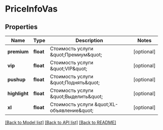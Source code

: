 # PriceInfoVas

## Properties
Name | Type | Description | Notes
------------ | ------------- | ------------- | -------------
**premium** | **float** | Стоимость услуги \&quot;Премиум\&quot; | [optional] 
**vip** | **float** | Стоимость услуги \&quot;VIP\&quot; | [optional] 
**pushup** | **float** | Стоимость услуги \&quot;Поднять\&quot; | [optional] 
**highlight** | **float** | Стоимость услуги \&quot;Выделить\&quot; | [optional] 
**xl** | **float** | Стоимость услуги \&quot;XL-объявление\&quot; | [optional] 

[[Back to Model list]](../../README.md#documentation-for-models) [[Back to API list]](../../README.md#documentation-for-api-endpoints) [[Back to README]](../../README.md)

